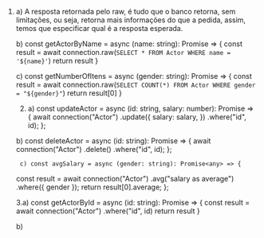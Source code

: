 1. a) A resposta retornada pelo raw, é tudo que o banco retorna, sem limitações, ou seja, retorna mais informações do que a pedida, assim, temos que especificar qual é a resposta esperada.

    b) const getActorByName = async (name: string): Promise<any> => {
    const result = await connection.raw(`
        SELECT * FROM Actor WHERE name = '${name}'
    `)
        return result
    }

   c) const getNumberOfItens = async (gender: string): Promise<any> => {
  const result = await connection.raw(`
    SELECT COUNT(*) FROM Actor WHERE gender = "${gender}"
  `)
	return result[0]
}

    2. a) const updateActor = async (id: string, salary: number): Promise<any> => {
    await connection("Actor")
        .update({
        salary: salary,
        })
        .where("id", id);
    };

    b) const deleteActor = async (id: string): Promise<void> => {
    await connection("Actor")
        .delete()
        .where("id", id);
    }; 

        c) const avgSalary = async (gender: string): Promise<any> => {
    const result = await connection("Actor")
        .avg("salary as average")
        .where({ gender });
    return result[0].average;
    };

    3.a) const getActorById = async (id: string): Promise<any> => {
        const result = await connection("Actor")
        .where("id", id)
        return result
    }

    b)